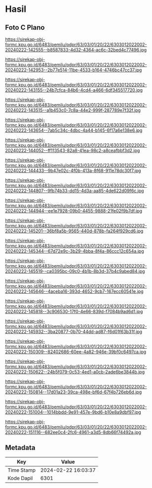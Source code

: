 # Hasil

## Foto C Plano

https://sirekap-obj-formc.kpu.go.id/6483/pemilu/pdpr/63/03/01/20/22/6303012022002-20240222-142555--b8587833-4d32-4364-ac6c-32bed4c77496.jpg

https://sirekap-obj-formc.kpu.go.id/6483/pemilu/pdpr/63/03/01/20/22/6303012022002-20240222-142953--2b77e514-11be-4533-b164-4746bc47cc37.jpg

https://sirekap-obj-formc.kpu.go.id/6483/pemilu/pdpr/63/03/01/20/22/6303012022002-20240222-143155--24b7cfca-84b6-4cd4-a466-6df345517720.jpg

https://sirekap-obj-formc.kpu.go.id/6483/pemilu/pdpr/63/03/01/20/22/6303012022002-20240222-143515--a1b453c0-7c8a-44e2-999f-287789e7f32f.jpg

https://sirekap-obj-formc.kpu.go.id/6483/pemilu/pdpr/63/03/01/20/22/6303012022002-20240222-143654--7ab5c34c-4dbc-4a44-b145-6f17a6e138e6.jpg

https://sirekap-obj-formc.kpu.go.id/6483/pemilu/pdpr/63/03/01/20/22/6303012022002-20240222-144052--ff113543-82a8-41ea-98c2-a8ceafbbf3d2.jpg

https://sirekap-obj-formc.kpu.go.id/6483/pemilu/pdpr/63/03/01/20/22/6303012022002-20240222-144433--9b47e02c-4f0b-413a-8f68-911e78dc30f7.jpg

https://sirekap-obj-formc.kpu.go.id/6483/pemilu/pdpr/63/03/01/20/22/6303012022002-20240222-144807--9fb74b33-dd15-4d3a-aa85-4de622d09f6c.jpg

https://sirekap-obj-formc.kpu.go.id/6483/pemilu/pdpr/63/03/01/20/22/6303012022002-20240222-144944--ee1e7928-09b0-4455-9888-21fe02f9b7df.jpg

https://sirekap-obj-formc.kpu.go.id/6483/pemilu/pdpr/63/03/01/20/22/6303012022002-20240222-145201--36bf8a5b-9565-440d-878b-fa264f929cd6.jpg

https://sirekap-obj-formc.kpu.go.id/6483/pemilu/pdpr/63/03/01/20/22/6303012022002-20240222-145344--67d72e9c-3b29-4bba-8f4a-86ccc12c654a.jpg

https://sirekap-obj-formc.kpu.go.id/6483/pemilu/pdpr/63/03/01/20/22/6303012022002-20240222-145519--ca0395bc-09c0-4b1b-8b3d-37b4c9abed84.jpg

https://sirekap-obj-formc.kpu.go.id/6483/pemilu/pdpr/63/03/01/20/22/6303012022002-20240222-145646--4aceba16-393d-4652-9cb7-167ecc60541e.jpg

https://sirekap-obj-formc.kpu.go.id/6483/pemilu/pdpr/63/03/01/20/22/6303012022002-20240222-145818--3c906530-17f0-4e66-839d-f7084b9ad6d1.jpg

https://sirekap-obj-formc.kpu.go.id/6483/pemilu/pdpr/63/03/01/20/22/6303012022002-20240222-145932--3ba20877-0b70-44dd-ad87-f6d01f63b31f.jpg

https://sirekap-obj-formc.kpu.go.id/6483/pemilu/pdpr/63/03/01/20/22/6303012022002-20240222-150309--82402686-60ee-4a82-946e-39bf0c6497ca.jpg

https://sirekap-obj-formc.kpu.go.id/6483/pemilu/pdpr/63/03/01/20/22/6303012022002-20240222-150622--24b5f079-0c53-4ed1-a0cb-2ade6be3844b.jpg

https://sirekap-obj-formc.kpu.go.id/6483/pemilu/pdpr/63/03/01/20/22/6303012022002-20240222-150814--17d01a23-39ca-498e-bf6d-67f4b726eb6d.jpg

https://sirekap-obj-formc.kpu.go.id/6483/pemilu/pdpr/63/03/01/20/22/6303012022002-20240222-151004--1014bbdd-9e91-457e-9bd6-b10e8a9dbf97.jpg

https://sirekap-obj-formc.kpu.go.id/6483/pemilu/pdpr/63/03/01/20/22/6303012022002-20240222-151116--682ee0c4-2fc6-4961-a3d5-8db66f74492a.jpg


## Metadata

| Key        | Value               |
| ---------- | ------------------- |
| Time Stamp | 2024-02-22 16:03:37 |
| Kode Dapil | 6301                |




